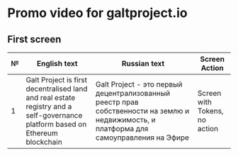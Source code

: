 # Promo video for galtproject.io 

## First screen
|№|English text|Russian text|Screen Action|
|------|-------|----------|-------|
|1|Galt Project is first decentralised land and real estate registry and a self-governance platform based on Ethereum blockchain|Galt Project - это первый децентрализованный реестр прав собственности на землю и недвижимость, и платформа для самоуправления на Эфире |Screen with Tokens, no action|
